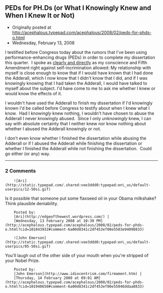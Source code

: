 ## PEDs for PH.Ds (or What I Knowingly Knew and When I Knew It or Not)

 * Originally posted at http://acephalous.typepad.com/acephalous/2008/02/peds-for-phds-o.html
 * Wednesday, February 13, 2008



I testified before Congress today about the rumors that I've been using performance-enhancing drugs (PEDs) in order to complete my dissertation this quarter.  I spoke as [clearly and directly](http://tpmmuckraker.talkingpointsmemo.com/2008/02/clemens\_makes\_bid\_for\_golden\_d.php) as my conscience and Fifth Amendment right against self-incrimination allowed:
My relationship with myself is close enough to know that if I would have
known that I had done the Adderall, which I now know that I didn't know that I did, and if I was knowingly
knowing that I had taken the Adderall, I would have talked to myself about the subject. I'd have come to me to ask me whether I knew or would know the effects of it.

I wouldn't have used the Adderall to finish my dissertation if I'd knowingly known I'd be called before Congress to testify about when I knew what I know.  Had I _knowingly_ knew nothing, I wouldn't have chosen to abuse the Adderall I never knowingly abused.  Since I only _unknowingly_ knew, I can say with absolute certainty that I neither knew nor know nothing about whether I abused the Adderall knowingly or not.  

I don't even know whether I finished the dissertation while abusing the Adderall or if I abused the Adderall while finishing the dissertation or whether I finished the Adderall while not finishing the dissertation.  Could go either (or any) way.

		

* * *

### 2 Comments 

		

                
[]()

	

		![Ari](http://static.typepad.com/.shared:vee3ddd0:typepad:en\_us/default-userpics/12-50si.gif)
	

	

		

Is it possible that someone put some flaxseed oil in your Obama milkshake?  Think plausible deniability.

	

		Posted by:
		[Ari](http://edgeofthewest.wordpress.com/) |
		[Wednesday, 13 February 2008 at 10:39 PM](http://acephalous.typepad.com/acephalous/2008/02/peds-for-phds-o.html?cid=101843932#comment-6a00d8341c2df453ef00e5503e94098833)

[]()

	

		![John Emerson](http://static.typepad.com/.shared:vee3ddd0:typepad:en\_us/default-userpics/05-50si.gif)
	

	

		

You'll laugh out of the other side of your mouth when you're stripped of your Nobel Prize.

	

		Posted by:
		[John Emerson](http://www.idiocentrism.com/firmament.htm) |
		[Thursday, 14 February 2008 at 09:01 AM](http://acephalous.typepad.com/acephalous/2008/02/peds-for-phds-o.html?cid=101940650#comment-6a00d8341c2df453ef00e55046ddaa8833)

		

        